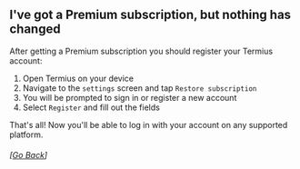 ## I've got a Premium subscription, but nothing has changed

After getting a Premium subscription you should register your Termius account:

1. Open Termius on your device
2. Navigate to the `settings` screen and tap `Restore subscription`
3. You will be prompted to sign in or register a new account
4. Select `Register` and fill out the fields

That's all! Now you'll be able to log in with your account on any supported platform.

###### [[Go Back](README.md)]
